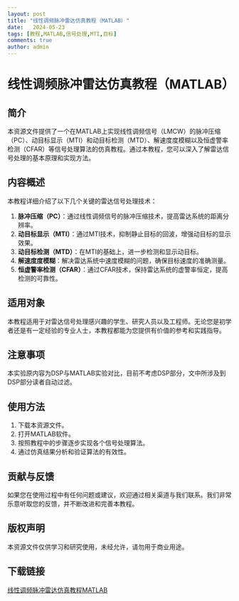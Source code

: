```yaml
---
layout: post
title: "线性调频脉冲雷达仿真教程（MATLAB）"
date:   2024-05-23
tags: [教程,MATLAB,信号处理,MTI,目标]
comments: true
author: admin
---
```

# 线性调频脉冲雷达仿真教程（MATLAB）

## 简介
本资源文件提供了一个在MATLAB上实现线性调频信号（LMCW）的脉冲压缩（PC）、动目标显示（MTI）和动目标检测（MTD）、解速度度模糊以及恒虚警率检测（CFAR）等信号处理算法的仿真教程。通过本教程，您可以深入了解雷达信号处理的基本原理和实现方法。

## 内容概述
本教程详细介绍了以下几个关键的雷达信号处理技术：

1. **脉冲压缩（PC）**：通过线性调频信号的脉冲压缩技术，提高雷达系统的距离分辨率。
2. **动目标显示（MTI）**：通过MTI技术，抑制静止目标的回波，增强动目标的显示效果。
3. **动目标检测（MTD）**：在MTI的基础上，进一步检测和显示动目标。
4. **解速度度模糊**：解决雷达系统中速度模糊的问题，确保目标速度的准确测量。
5. **恒虚警率检测（CFAR）**：通过CFAR技术，保持雷达系统的虚警率恒定，提高检测的可靠性。

## 适用对象
本教程适用于对雷达信号处理感兴趣的学生、研究人员以及工程师。无论您是初学者还是有一定经验的专业人士，本教程都能为您提供有价值的参考和实践指导。

## 注意事项
本实验原内容为DSP与MATLAB实验对比，目前不考虑DSP部分，文中所涉及到DSP部分读者自动过滤。

## 使用方法
1. 下载本资源文件。
2. 打开MATLAB软件。
3. 按照教程中的步骤逐步实现各个信号处理算法。
4. 通过仿真结果分析和验证算法的有效性。

## 贡献与反馈
如果您在使用过程中有任何问题或建议，欢迎通过相关渠道与我们联系。我们非常乐意听取您的反馈，并不断改进和完善本教程。

## 版权声明
本资源文件仅供学习和研究使用，未经允许，请勿用于商业用途。

## 下载链接

[线性调频脉冲雷达仿真教程MATLAB](https://pan.quark.cn/s/9f504f595f73)